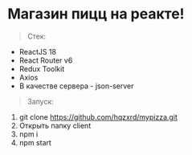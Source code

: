 # Магазин пицц на реакте!
>Стек: 
- ReactJS 18
- React Router v6
- Redux Toolkit
- Axios
- В качестве сервера - json-server

>Запуск:

1. git clone https://github.com/hqzxrd/mypizza.git
2. Открыть папку client
3. npm i
4. npm start
